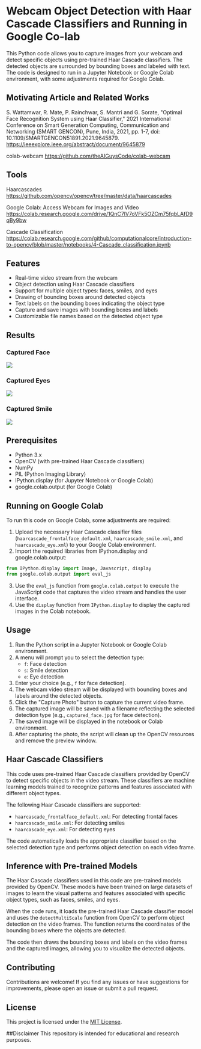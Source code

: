 # Webcam Object Detection with Haar Cascade Classifiers and Running in Google Co-lab

This Python code allows you to capture images from your webcam and detect specific objects using pre-trained Haar Cascade classifiers. The detected objects are surrounded by bounding boxes and labeled with text. The code is designed to run in a Jupyter Notebook or Google Colab environment, with some adjustments required for Google Colab.

## Motivating Article and Related Works
S. Wattamwar, R. Mate, P. Rainchwar, S. Mantri and G. Sorate, "Optimal Face Recognition System using Haar Classifier," 2021 International Conference on Smart Generation Computing, Communication and Networking (SMART GENCON), Pune, India, 2021, pp. 1-7, doi: 10.1109/SMARTGENCON51891.2021.9645879. https://ieeexplore.ieee.org/abstract/document/9645879

colab-webcam https://github.com/theAIGuysCode/colab-webcam

## Tools
Haarcascades https://github.com/opencv/opencv/tree/master/data/haarcascades

Google Colab: Access Webcam for Images and Video https://colab.research.google.com/drive/1QnC7lV7oVFk5OZCm75fqbLAfD9qBy9bw

Cascade Classification https://colab.research.google.com/github/computationalcore/introduction-to-opencv/blob/master/notebooks/4-Cascade_classification.ipynb

## Features

- Real-time video stream from the webcam
- Object detection using Haar Cascade classifiers
- Support for multiple object types: faces, smiles, and eyes
- Drawing of bounding boxes around detected objects
- Text labels on the bounding boxes indicating the object type
- Capture and save images with bounding boxes and labels
- Customizable file names based on the detected object type

## Results

### Captured Face
![](https://github.com/ericyoc/google_co-lab_haarcascade_capture_poc/blob/main/captured_face_with_menu.jpg)

### Captured Eyes
![](https://github.com/ericyoc/google_co-lab_haarcascade_capture_poc/blob/main/captured_eyes_with_menu.jpg)

### Captured Smile
![](https://github.com/ericyoc/google_co-lab_haarcascade_capture_poc/blob/main/captured_smile_with_menu.jpg)

## Prerequisites

- Python 3.x
- OpenCV (with pre-trained Haar Cascade classifiers)
- NumPy
- PIL (Python Imaging Library)
- IPython.display (for Jupyter Notebook or Google Colab)
- google.colab.output (for Google Colab)

## Running on Google Colab

To run this code on Google Colab, some adjustments are required:

1. Upload the necessary Haar Cascade classifier files (`haarcascade_frontalface_default.xml`, `haarcascade_smile.xml`, and `haarcascade_eye.xml`) to your Google Colab environment.
2. Import the required libraries from IPython.display and google.colab.output:

```python
from IPython.display import Image, Javascript, display
from google.colab.output import eval_js
```

3. Use the `eval_js` function from `google.colab.output` to execute the JavaScript code that captures the video stream and handles the user interface.
4. Use the `display` function from `IPython.display` to display the captured images in the Colab notebook.

## Usage

1. Run the Python script in a Jupyter Notebook or Google Colab environment.
2. A menu will prompt you to select the detection type:
   - `f`: Face detection
   - `s`: Smile detection
   - `e`: Eye detection
3. Enter your choice (e.g., `f` for face detection).
4. The webcam video stream will be displayed with bounding boxes and labels around the detected objects.
5. Click the "Capture Photo" button to capture the current video frame.
6. The captured image will be saved with a filename reflecting the selected detection type (e.g., `captured_face.jpg` for face detection).
7. The saved image will be displayed in the notebook or Colab environment.
8. After capturing the photo, the script will clean up the OpenCV resources and remove the preview window.

## Haar Cascade Classifiers

This code uses pre-trained Haar Cascade classifiers provided by OpenCV to detect specific objects in the video stream. These classifiers are machine learning models trained to recognize patterns and features associated with different object types.

The following Haar Cascade classifiers are supported:

- `haarcascade_frontalface_default.xml`: For detecting frontal faces
- `haarcascade_smile.xml`: For detecting smiles
- `haarcascade_eye.xml`: For detecting eyes

The code automatically loads the appropriate classifier based on the selected detection type and performs object detection on each video frame.

## Inference with Pre-trained Models

The Haar Cascade classifiers used in this code are pre-trained models provided by OpenCV. These models have been trained on large datasets of images to learn the visual patterns and features associated with specific object types, such as faces, smiles, and eyes.

When the code runs, it loads the pre-trained Haar Cascade classifier model and uses the `detectMultiScale` function from OpenCV to perform object detection on the video frames. The function returns the coordinates of the bounding boxes where the objects are detected.

The code then draws the bounding boxes and labels on the video frames and the captured images, allowing you to visualize the detected objects.

## Contributing

Contributions are welcome! If you find any issues or have suggestions for improvements, please open an issue or submit a pull request.

## License

This project is licensed under the [MIT License](LICENSE).

##Disclaimer 
This repository is intended for educational and research purposes.
